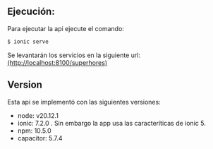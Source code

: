 ## Ejecución:
Para ejecutar la api ejecute el comando:
```bash
$ ionic serve
```
Se levantarán los servicios en la siguiente url:
[(http://localhost:8100/superhores)](http://localhost:8100/superhores)

## Version
Esta api se implementó con las siguientes versiones:
- node: v20.12.1
- ionic: 7.2.0 . Sin embargo la app usa las caracteríticas de ionic 5.
- npm: 10.5.0
- capacitor: 5.7.4
